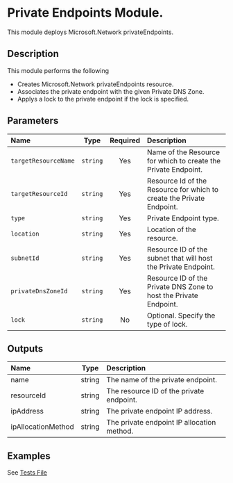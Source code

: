# Private Endpoints Module.

This module deploys Microsoft.Network privateEndpoints.

## Description

This module performs the following

- Creates Microsoft.Network privateEndpoints resource.
- Associates the private endpoint with the given Private DNS Zone.
- Applys a lock to the private endpoint if the lock is specified.

## Parameters

| Name                 | Type     | Required | Description                                                           |
| :------------------- | :------: | :------: | :-------------------------------------------------------------------- |
| `targetResourceName` | `string` | Yes      | Name of the Resource for which to create the Private Endpoint.        |
| `targetResourceId`   | `string` | Yes      | Resource Id of the Resource for which to create the Private Endpoint. |
| `type`               | `string` | Yes      | Private Endpoint type.                                                |
| `location`           | `string` | Yes      | Location of the resource.                                             |
| `subnetId`           | `string` | Yes      | Resource ID of the subnet that will host the Private Endpoint.        |
| `privateDnsZoneId`   | `string` | Yes      | Resource ID of the Private DNS Zone to host the Private Endpoint.     |
| `lock`               | `string` | No       | Optional. Specify the type of lock.                                   |

## Outputs

| Name               | Type   | Description                                |
| :----------------- | :----: | :----------------------------------------- |
| name               | string | The name of the private endpoint.          |
| resourceId         | string | The resource ID of the private endpoint.   |
| ipAddress          | string | The private endpoint IP address.           |
| ipAllocationMethod | string | The private endpoint IP allocation method. |

## Examples

See [Tests File](test/main.test.bicep)
